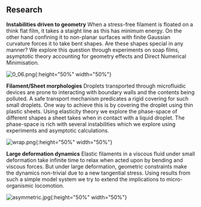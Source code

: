 ## Research

**Instabilities driven to geometry**
When a stress-free filament is floated on a think flat film, it takes a staight line as this has minimum energy. On the other hand confining it to non-planar surfaces with finite Gaussian curvature forces it to take bent shapes. Are these shapes special in any manner? We explore this question through experiments on soap films, asymptotic theory accounting for geometry effects and Direct Numerical Minimisation.

![0_06.png]({{site.baseurl}}/0_06.png){:height="50%" width="50%"}

**Filament/Sheet morphologies**
Droplets transported through microfluidic devices are prone to interacting with boundary walls and the contents being polluted. A safe transport mechanism predicates a rigid covering for such small droplets. One way to achieve this is by covering the droplet using thin plastic sheets. Using elasticity theory we explore the phase-space of different shapes a sheet takes when in contact with a liquid droplet. The phase-space is rich with several instabilities which we explore using experiments and asymptotic calculations.

![wrap.png]({{site.baseurl}}/wrap.png){:height="50%" width="50%"}

**Large deformation dynamics**
Elastic filaments in a viscous fluid under small deformation take infinite time to relax when acted upon by bending and viscous forces. But under large deformation, geometric constraints make the dynamics non-trivial due to a new tangential stress. Using results from such a simple model system we try to extend the implications to micro-organismic locomotion.

![asymmetric.jpg]({{site.baseurl}}/asymmetric.jpg){:height="50%" width="50%"}
